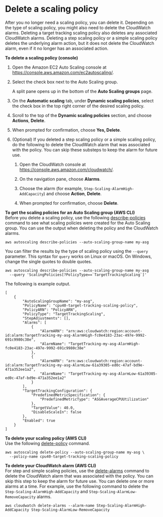 # Delete a scaling policy<a name="deleting-scaling-policy"></a>

After you no longer need a scaling policy, you can delete it\. Depending on the type of scaling policy, you might also need to delete the CloudWatch alarms\. Deleting a target tracking scaling policy also deletes any associated CloudWatch alarms\. Deleting a step scaling policy or a simple scaling policy deletes the underlying alarm action, but it does not delete the CloudWatch alarm, even if it no longer has an associated action\. 

**To delete a scaling policy \(console\)**

1. Open the Amazon EC2 Auto Scaling console at [https://console\.aws\.amazon\.com/ec2autoscaling/](https://console.aws.amazon.com/ec2autoscaling/)\.

1. Select the check box next to the Auto Scaling group\.

   A split pane opens up in the bottom of the **Auto Scaling groups** page\.

1. On the **Automatic scaling** tab, under **Dynamic scaling policies**, select the check box in the top right corner of the desired scaling policy\.

1. Scroll to the top of the **Dynamic scaling policies** section, and choose **Actions**, **Delete**\.

1. When prompted for confirmation, choose **Yes, Delete**\.

1. \(Optional\) If you deleted a step scaling policy or a simple scaling policy, do the following to delete the CloudWatch alarm that was associated with the policy\. You can skip these substeps to keep the alarm for future use\.

   1. Open the CloudWatch console at [https://console\.aws\.amazon\.com/cloudwatch/](https://console.aws.amazon.com/cloudwatch/)\.

   1. On the navigation pane, choose **Alarms**\.

   1. Choose the alarm \(for example, `Step-Scaling-AlarmHigh-AddCapacity`\) and choose **Action**, **Delete**\.

   1. When prompted for confirmation, choose **Delete**\.

**To get the scaling policies for an Auto Scaling group \(AWS CLI\)**  
Before you delete a scaling policy, use the following [describe\-policies](https://docs.aws.amazon.com/cli/latest/reference/autoscaling/describe-policies.html) command to see what scaling policies were created for the Auto Scaling group\. You can use the output when deleting the policy and the CloudWatch alarms\.

```
aws autoscaling describe-policies --auto-scaling-group-name my-asg
```

You can filter the results by the type of scaling policy using the `--query` parameter\. This syntax for `query` works on Linux or macOS\. On Windows, change the single quotes to double quotes\.

```
aws autoscaling describe-policies --auto-scaling-group-name my-asg 
  --query 'ScalingPolicies[?PolicyType==`TargetTrackingScaling`]'
```

The following is example output\.

```
[
    {
        "AutoScalingGroupName": "my-asg",
        "PolicyName": "cpu40-target-tracking-scaling-policy",
        "PolicyARN": "PolicyARN",
        "PolicyType": "TargetTrackingScaling",
        "StepAdjustments": [],
        "Alarms": [
            {
                "AlarmARN": "arn:aws:cloudwatch:region:account-id:alarm:TargetTracking-my-asg-AlarmHigh-fc0e4183-23ac-497e-9992-691c9980c38e",
                "AlarmName": "TargetTracking-my-asg-AlarmHigh-fc0e4183-23ac-497e-9992-691c9980c38e"
            },
            {
                "AlarmARN": "arn:aws:cloudwatch:region:account-id:alarm:TargetTracking-my-asg-AlarmLow-61a39305-ed0c-47af-bd9e-471a352ee1a2",
                "AlarmName": "TargetTracking-my-asg-AlarmLow-61a39305-ed0c-47af-bd9e-471a352ee1a2"
            }
        ],
        "TargetTrackingConfiguration": {
            "PredefinedMetricSpecification": {
                "PredefinedMetricType": "ASGAverageCPUUtilization"
            },
            "TargetValue": 40.0,
            "DisableScaleIn": false
        },
        "Enabled": true
    }
]
```

**To delete your scaling policy \(AWS CLI\)**  
Use the following [delete\-policy](https://docs.aws.amazon.com/cli/latest/reference/autoscaling/delete-policy.html) command\. 

```
aws autoscaling delete-policy --auto-scaling-group-name my-asg \
  --policy-name cpu40-target-tracking-scaling-policy
```

**To delete your CloudWatch alarm \(AWS CLI\)**  
For step and simple scaling policies, use the [delete\-alarms](https://docs.aws.amazon.com/cli/latest/reference/cloudwatch/delete-alarms.html) command to delete the CloudWatch alarm that was associated with the policy\. You can skip this step to keep the alarm for future use\. You can delete one or more alarms at a time\. For example, use the following command to delete the `Step-Scaling-AlarmHigh-AddCapacity` and `Step-Scaling-AlarmLow-RemoveCapacity` alarms\.

```
aws cloudwatch delete-alarms --alarm-name Step-Scaling-AlarmHigh-AddCapacity Step-Scaling-AlarmLow-RemoveCapacity
```